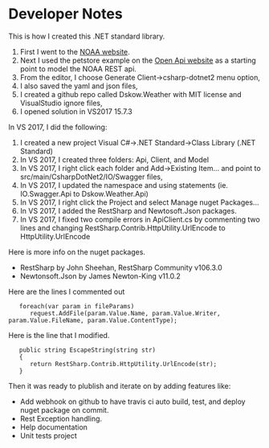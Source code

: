# Developer Notes

This is how I created this .NET standard library.

1. First I went to the [NOAA website](https://www.ncdc.noaa.gov/cdo-web/webservices/v2#gettingStarted).
2. Next I used the petstore example on the [Open Api website](http://editor.swagger.io) as a starting point to model the NOAA REST api.
3. From the editor, I choose Generate Client->csharp-dotnet2 menu option,
4. I also saved the yaml and json files,
5. I created a github repo called Dskow.Weather with MIT license and VisualStudio ignore files,
6. I opened solution in VS2017 15.7.3

In VS 2017, I did the following:

1.  I created a new project Visual C#->.NET Standard->Class Library (.NET Standard)
2. In VS 2017, I created three folders: Api, Client, and Model
3. In VS 2017, I right click each folder and Add->Existing Item... and point to src/main/CsharpDotNet2/IO/Swagger files,
4. In VS 2017, I updated the namespace and using statements (ie. IO.Swagger.Api to Dskow.Weather.Api)
5. In VS 2017, I right click the Project and select Manage nuget Packages...
6. In VS 2017, I added the RestSharp and Newtosoft.Json packages.
7. In VS 2017, I fixed two compile errors in ApiClient.cs by commenting two lines and changing RestSharp.Contrib.HttpUtility.UrlEncode to HttpUtility.UrlEncode

Here is more info on the nuget packages.

* RestSharp by John Sheehan, RestSharp Community v106.3.0
* Newtonsoft.Json by James Newton-King v11.0.2

Here are the lines I commented out

```
   foreach(var param in fileParams)
      request.AddFile(param.Value.Name, param.Value.Writer, param.Value.FileName, param.Value.ContentType);
```
Here is the line that I modified.
```
   public string EscapeString(string str)
   {
      return RestSharp.Contrib.HttpUtility.UrlEncode(str);
   }
```  

Then it was ready to plublish and iterate on by adding features like:

* Add webhook on github to have travis ci auto build, test, and deploy nuget package on commit.
* Rest Exception handling.
* Help documentation
* Unit tests project
